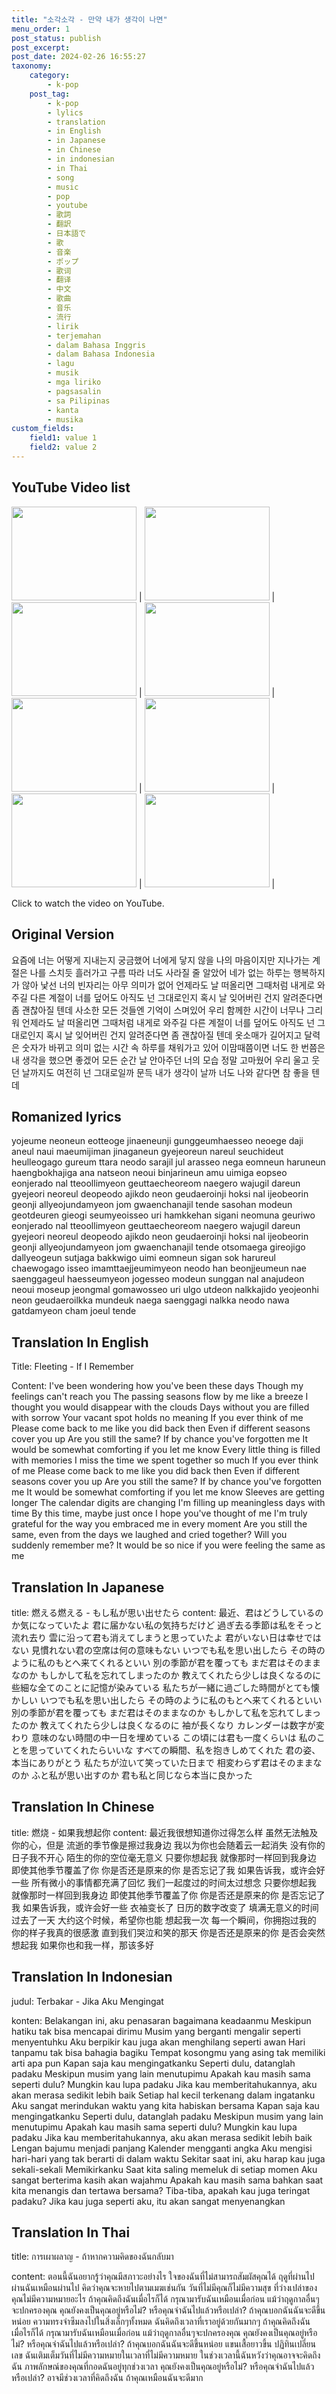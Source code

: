 ```yaml
---
title: "소각소각 - 만약 내가 생각이 나면"
menu_order: 1
post_status: publish
post_excerpt: 
post_date: 2024-02-26 16:55:27
taxonomy:
    category:
        - k-pop
    post_tag:
        - k-pop
        - lylics
        - translation
        - in English
        - in Japanese
        - in Chinese
        - in indonesian
        - in Thai
        - song
        - music
        - pop
        - youtube
        - 歌詞
        - 翻訳
        - 日本語で
        - 歌
        - 音楽
        - ポップ
        - 歌词
        - 翻译
        - 中文
        - 歌曲
        - 音乐
        - 流行
        - lirik
        - terjemahan
        - dalam Bahasa Inggris
        - dalam Bahasa Indonesia
        - lagu
        - musik
        - mga liriko
        - pagsasalin
        - sa Pilipinas
        - kanta
        - musika
custom_fields:
    field1: value 1
    field2: value 2
---
```


## YouTube Video list
 [<img src='http://img.youtube.com/vi/QollN2K6raY/0.jpg' width='200' height='150'>](https://youtu.be/QollN2K6raY) | [<img src='http://img.youtube.com/vi/U8w9jgIKyrk/0.jpg' width='200' height='150'>](https://youtu.be/U8w9jgIKyrk) | [<img src='http://img.youtube.com/vi/3lIRbZ1P0HY/0.jpg' width='200' height='150'>](https://youtu.be/3lIRbZ1P0HY) | [<img src='http://img.youtube.com/vi/JJrVl7cQHQg/0.jpg' width='200' height='150'>](https://youtu.be/JJrVl7cQHQg) | [<img src='http://img.youtube.com/vi/EC21tc1LBdw/0.jpg' width='200' height='150'>](https://youtu.be/EC21tc1LBdw) |
 [<img src='http://img.youtube.com/vi/aVmHT1PgV-o/0.jpg' width='200' height='150'>](https://youtu.be/aVmHT1PgV-o) | [<img src='http://img.youtube.com/vi/NhwqgDm5KF0/0.jpg' width='200' height='150'>](https://youtu.be/NhwqgDm5KF0) | [<img src='http://img.youtube.com/vi/ha1-TFewveE/0.jpg' width='200' height='150'>](https://youtu.be/ha1-TFewveE) |

Click to watch the video on YouTube.
## Original Version
요즘에 너는 어떻게 지내는지 궁금했어 
너에게 닿지 않을 나의 마음이지만 
지나가는 계절은 나를 스치듯 흘러가고 
구름 따라 너도 사라질 줄 알았어 
네가 없는 하루는 행복하지가 않아 
낯선 너의 빈자리는 아무 의미가 없어 
언제라도 날 떠올리면 
그때처럼 내게로 와주길 
다른 계절이 너를 덮어도 
아직도 넌 그대로인지 
혹시 날 잊어버린 건지 
알려준다면 좀 괜찮아질 텐데 
사소한 모든 것들엔 기억이 스며있어 
우리 함께한 시간이 너무나 그리워 
언제라도 날 떠올리면 
그때처럼 내게로 와주길 
다른 계절이 너를 덮어도 
아직도 넌 그대로인지 
혹시 날 잊어버린 건지 
알려준다면 좀 괜찮아질 텐데 
옷소매가 길어지고 
달력은 숫자가 바뀌고 
의미 없는 시간 속 하루를 채워가고 있어 
이맘때쯤이면 너도 한 번쯤은 
내 생각을 했으면 좋겠어 
모든 순간 날 안아주던 
너의 모습 정말 고마웠어 
우리 울고 웃던 날까지도 
여전히 넌 그대로일까 
문득 내가 생각이 날까 
너도 나와 같다면 참 좋을 텐데 



## Romanized lyrics
yojeume neoneun eotteoge jinaeneunji gunggeumhaesseo 
neoege daji aneul naui maeumijiman 
jinaganeun gyejeoreun nareul seuchideut heulleogago 
gureum ttara neodo sarajil jul arasseo 
nega eomneun haruneun haengbokhajiga ana 
natseon neoui binjarineun amu uimiga eopseo 
eonjerado nal tteoollimyeon 
geuttaecheoreom naegero wajugil 
dareun gyejeori neoreul deopeodo 
ajikdo neon geudaeroinji 
hoksi nal ijeobeorin geonji 
allyeojundamyeon jom gwaenchanajil tende 
sasohan modeun geotdeuren gieogi seumyeoisseo 
uri hamkkehan sigani neomuna geuriwo 
eonjerado nal tteoollimyeon 
geuttaecheoreom naegero wajugil 
dareun gyejeori neoreul deopeodo 
ajikdo neon geudaeroinji 
hoksi nal ijeobeorin geonji 
allyeojundamyeon jom gwaenchanajil tende 
otsomaega gireojigo 
dallyeogeun sutjaga bakkwigo 
uimi eomneun sigan sok harureul chaewogago isseo 
imamttaejjeumimyeon neodo han beonjjeumeun 
nae saenggageul haesseumyeon jogesseo 
modeun sunggan nal anajudeon 
neoui moseup jeongmal gomawosseo 
uri ulgo utdeon nalkkajido 
yeojeonhi neon geudaeroilkka 
mundeuk naega saenggagi nalkka 
neodo nawa gatdamyeon cham joeul tende 



## Translation In English
Title: Fleeting - If I Remember

Content:
I've been wondering how you've been these days
Though my feelings can't reach you
The passing seasons flow by me like a breeze
I thought you would disappear with the clouds
Days without you are filled with sorrow
Your vacant spot holds no meaning
If you ever think of me
Please come back to me like you did back then
Even if different seasons cover you up
Are you still the same?
If by chance you've forgotten me
It would be somewhat comforting if you let me know
Every little thing is filled with memories
I miss the time we spent together so much
If you ever think of me
Please come back to me like you did back then
Even if different seasons cover you up
Are you still the same?
If by chance you've forgotten me
It would be somewhat comforting if you let me know
Sleeves are getting longer
The calendar digits are changing
I'm filling up meaningless days with time
By this time, maybe just once
I hope you've thought of me
I'm truly grateful for the way you embraced me in every moment
Are you still the same, even from the days we laughed and cried together?
Will you suddenly remember me?
It would be so nice if you were feeling the same as me
## Translation In Japanese
title: 
燃える燃える - もし私が思い出せたら
content:
最近、君はどうしているのか気になっていたよ
君に届かない私の気持ちだけど
過ぎ去る季節は私をそっと流れ去り
雲に沿って君も消えてしまうと思っていたよ
君がいない日は幸せではない
見慣れない君の空席は何の意味もない
いつでも私を思い出したら
その時のように私のもとへ来てくれるといい
別の季節が君を覆っても
まだ君はそのままなのか
もしかして私を忘れてしまったのか
教えてくれたら少しは良くなるのに
些細な全てのことに記憶が染みている
私たちが一緒に過ごした時間がとても懐かしい
いつでも私を思い出したら
その時のように私のもとへ来てくれるといい
別の季節が君を覆っても
まだ君はそのままなのか
もしかして私を忘れてしまったのか
教えてくれたら少しは良くなるのに
袖が長くなり
カレンダーは数字が変わり
意味のない時間の中一日を埋めている
この頃には君も一度くらいは
私のことを思っていてくれたらいいな
すべての瞬間、私を抱きしめてくれた
君の姿、本当にありがとう
私たちが泣いて笑っていた日まで
相変わらず君はそのままなのか
ふと私が思い出すのか
君も私と同じなら本当に良かった
## Translation In Chinese
title: 燃烧 - 如果我想起你
content: 最近我很想知道你过得怎么样
虽然无法触及你的心，但是
流逝的季节像是擦过我身边
我以为你也会随着云一起消失
没有你的日子我不开心
陌生的你的空位毫无意义
只要你想起我
就像那时一样回到我身边
即使其他季节覆盖了你
你是否还是原来的你
是否忘记了我
如果告诉我，或许会好一些
所有微小的事情都充满了回忆
我们一起度过的时间太过想念
只要你想起我
就像那时一样回到我身边
即使其他季节覆盖了你
你是否还是原来的你
是否忘记了我
如果告诉我，或许会好一些
衣袖变长了
日历的数字改变了
填满无意义的时间过去了一天
大约这个时候，希望你也能
想起我一次
每一个瞬间，你拥抱过我的
你的样子我真的很感激
直到我们哭泣和笑的那天
你是否还是原来的你
是否会突然想起我
如果你也和我一样，那该多好
## Translation In Indonesian
judul: Terbakar - Jika Aku Mengingat

konten:
Belakangan ini, aku penasaran bagaimana keadaanmu
Meskipun hatiku tak bisa mencapai dirimu
Musim yang berganti mengalir seperti menyentuhku
Aku berpikir kau juga akan menghilang seperti awan
Hari tanpamu tak bisa bahagia bagiku
Tempat kosongmu yang asing tak memiliki arti apa pun
Kapan saja kau mengingatkanku
Seperti dulu, datanglah padaku
Meskipun musim yang lain menutupimu
Apakah kau masih sama seperti dulu?
Mungkin kau lupa padaku
Jika kau memberitahukannya, aku akan merasa sedikit lebih baik
Setiap hal kecil terkenang dalam ingatanku
Aku sangat merindukan waktu yang kita habiskan bersama
Kapan saja kau mengingatkanku
Seperti dulu, datanglah padaku
Meskipun musim yang lain menutupimu
Apakah kau masih sama seperti dulu?
Mungkin kau lupa padaku
Jika kau memberitahukannya, aku akan merasa sedikit lebih baik
Lengan bajumu menjadi panjang
Kalender mengganti angka
Aku mengisi hari-hari yang tak berarti di dalam waktu
Sekitar saat ini, aku harap kau juga sekali-sekali
Memikirkanku
Saat kita saling memeluk di setiap momen
Aku sangat berterima kasih akan wajahmu
Apakah kau masih sama bahkan saat kita menangis dan tertawa bersama?
Tiba-tiba, apakah kau juga teringat padaku?
Jika kau juga seperti aku, itu akan sangat menyenangkan
## Translation In Thai
title: การเผาผลาญ - ถ้าหากความคิดของฉันกลับมา

content:
ตอนนี้ฉันอยากรู้ว่าคุณมีสภาวะอย่างไร
ใจของฉันที่ไม่สามารถสัมผัสคุณได้
ฤดูที่ผ่านไปผ่านฉันเหมือนผ่านไป
คิดว่าคุณจะหายไปตามเมฆเช่นกัน
วันที่ไม่มีคุณก็ไม่มีความสุข
ที่ว่างเปล่าของคุณไม่มีความหมายอะไร
ถ้าคุณคิดถึงฉันเมื่อไรก็ได้
กรุณามารับฉันเหมือนเมื่อก่อน
แม้ว่าฤดูกาลอื่นๆจะปกครองคุณ
คุณยังคงเป็นคุณอยู่หรือไม่?
หรือคุณจำฉันไปแล้วหรือเปล่า?
ถ้าคุณบอกฉันฉันจะดีขึ้นหน่อย
ความทรงจำซึมลงไปในสิ่งเล็กๆทั้งหมด
ฉันคิดถึงเวลาที่เราอยู่ด้วยกันมากๆ
ถ้าคุณคิดถึงฉันเมื่อไรก็ได้
กรุณามารับฉันเหมือนเมื่อก่อน
แม้ว่าฤดูกาลอื่นๆจะปกครองคุณ
คุณยังคงเป็นคุณอยู่หรือไม่?
หรือคุณจำฉันไปแล้วหรือเปล่า?
ถ้าคุณบอกฉันฉันจะดีขึ้นหน่อย
แขนเสื้อยาวขึ้น
ปฏิทินเปลี่ยนเลข
ฉันเติมเต็มวันที่ไม่มีความหมายในเวลาที่ไม่มีความหมาย
ในช่วงเวลานี้ฉันหวังว่าคุณอาจจะคิดถึงฉัน
ภาพลักษณ์ของคุณที่กอดฉันอยู่ทุกช่วงเวลา
คุณยังคงเป็นคุณอยู่หรือไม่?
หรือคุณจำฉันไปแล้วหรือเปล่า?
อาจมีช่วงเวลาที่คิดถึงฉัน
ถ้าคุณเหมือนฉันจะดีมาก
